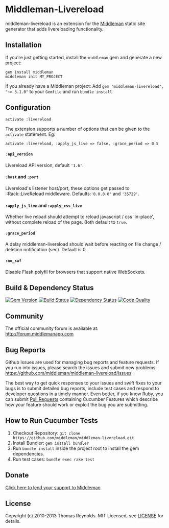 # Middleman-Livereload

middleman-livereload is an extension for the [Middleman] static site generator that adds livereloading functionality.

## Installation

If you're just getting started, install the `middleman` gem and generate a new project:

```
gem install middleman
middleman init MY_PROJECT
```

If you already have a Middleman project: Add `gem "middleman-livereload", "~> 3.1.0"` to your `Gemfile` and run `bundle install`

## Configuration

```
activate :livereload
```

The extension supports a number of options that can be given to the `activate` statement. Eg:

```
activate :livereload, :apply_js_live => false, :grace_period => 0.5
```

#### `:api_version`

Livereload API version, default `'1.6'`.

#### `:host` and `:port`

Livereload's listener host/port, these options get passed to ::Rack::LiveReload  middleware. Defaults:`'0.0.0.0'` and `'35729'`.

#### `:apply_js_live` and `:apply_css_live`

Whether live reload should attempt to reload javascript / css 'in-place', without complete reload of the page. Both default to `true`.

#### `:grace_period`

A delay middleman-livereload should wait before reacting on file change / deletion notification (sec). Default is 0.

#### `:no_swf`

Disable Flash polyfil for browsers that support native WebSockets.

## Build & Dependency Status

[![Gem Version](https://badge.fury.io/rb/middleman-livereload.png)][gem]
[![Build Status](https://travis-ci.org/middleman/middleman-livereload.png)][travis]
[![Dependency Status](https://gemnasium.com/middleman/middleman-livereload.png?travis)][gemnasium]
[![Code Quality](https://codeclimate.com/github/middleman/middleman-livereload.png)][codeclimate]

## Community

The official community forum is available at: http://forum.middlemanapp.com

## Bug Reports

Github Issues are used for managing bug reports and feature requests. If you run into issues, please search the issues and submit new problems: https://github.com/middleman/middleman-livereload/issues

The best way to get quick responses to your issues and swift fixes to your bugs is to submit detailed bug reports, include test cases and respond to developer questions in a timely manner. Even better, if you know Ruby, you can submit [Pull Requests](https://help.github.com/articles/using-pull-requests) containing Cucumber Features which describe how your feature should work or exploit the bug you are submitting.

## How to Run Cucumber Tests

1. Checkout Repository: `git clone https://github.com/middleman/middleman-livereload.git`
2. Install Bundler: `gem install bundler`
3. Run `bundle install` inside the project root to install the gem dependencies.
4. Run test cases: `bundle exec rake test`

## Donate

[Click here to lend your support to Middleman](https://spacebox.io/s/4dXbHBorC3)

## License

Copyright (c) 2010-2013 Thomas Reynolds. MIT Licensed, see [LICENSE] for details.

[middleman]: http://middlemanapp.com
[gem]: https://rubygems.org/gems/middleman-livereload
[travis]: http://travis-ci.org/middleman/middleman-livereload
[gemnasium]: https://gemnasium.com/middleman/middleman-livereload
[codeclimate]: https://codeclimate.com/github/middleman/middleman-livereload
[LICENSE]: https://github.com/middleman/middleman-livereload/blob/master/LICENSE.md
